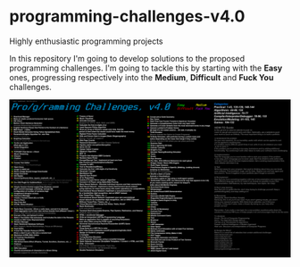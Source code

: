 # programming-challenges-v4.0
Highly enthusiastic programming projects

In this repository I'm going to develop solutions to the proposed programming challenges. 
I'm going to tackle this by starting with the **Easy** ones, progressing respectively into the **Medium**, 
**Difficult** and **Fuck You** challenges.

[challenges]: programming_challenges_v4.0.png
![challenges]
